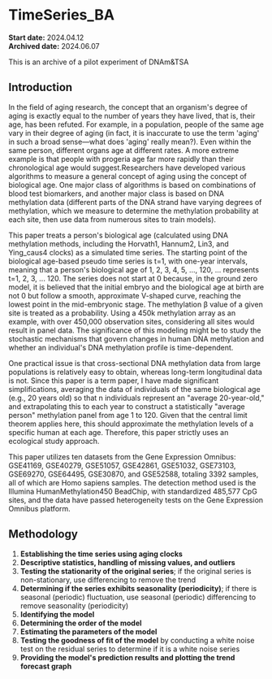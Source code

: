 # TimeSeries_BA
**Start date:** 2024.04.12  
**Archived date:** 2024.06.07

This is an archive of a pilot experiment of DNAm&TSA

## Introduction

In the field of aging research, the concept that an organism's degree of aging is exactly equal to the number of years they have lived, that is, their age, has been refuted. For example, in a population, people of the same age vary in their degree of aging (in fact, it is inaccurate to use the term 'aging' in such a broad sense—what does 'aging' really mean?). Even within the same person, different organs age at different rates. A more extreme example is that people with progeria age far more rapidly than their chronological age would suggest.Researchers have developed various algorithms to measure a general concept of aging using the concept of biological age. One major class of algorithms is based on combinations of blood test biomarkers, and another major class is based on DNA methylation data (different parts of the DNA strand have varying degrees of methylation, which we measure to determine the methylation probability at each site, then use data from numerous sites to train models).

This paper treats a person's biological age (calculated using DNA methylation methods, including the Horvath1, Hannum2, Lin3, and Ying_caus4 clocks) as a simulated time series. The starting point of the biological age-based pseudo time series is t=1, with one-year intervals, meaning that a person's biological age of 1, 2, 3, 4, 5, ..., 120, ... represents t=1, 2, 3, ... 120. The series does not start at 0 because, in the ground zero model, it is believed that the initial embryo and the biological age at birth are not 0 but follow a smooth, approximate V-shaped curve, reaching the lowest point in the mid-embryonic stage. The methylation β value of a given site is treated as a probability. Using a 450k methylation array as an example, with over 450,000 observation sites, considering all sites would result in panel data. The significance of this modeling might be to study the stochastic mechanisms that govern changes in human DNA methylation and whether an individual's DNA methylation profile is time-dependent.

One practical issue is that cross-sectional DNA methylation data from large populations is relatively easy to obtain, whereas long-term longitudinal data is not. Since this paper is a term paper, I have made significant simplifications, averaging the data of individuals of the same biological age (e.g., 20 years old) so that n individuals represent an "average 20-year-old," and extrapolating this to each year to construct a statistically "average person" methylation panel from age 1 to 120. Given that the central limit theorem applies here, this should approximate the methylation levels of a specific human at each age. Therefore, this paper strictly uses an ecological study approach.

This paper utilizes ten datasets from the Gene Expression Omnibus: GSE41169, GSE40279, GSE51057, GSE42861, GSE51032, GSE73103, GSE69270, GSE64495, GSE30870, and GSE52588, totaling 3392 samples, all of which are Homo sapiens samples. The detection method used is the Illumina HumanMethylation450 BeadChip, with standardized 485,577 CpG sites, and the data have passed heterogeneity tests on the Gene Expression Omnibus platform.

## Methodology

1. **Establishing the time series using aging clocks**
2. **Descriptive statistics, handling of missing values, and outliers**
3. **Testing the stationarity of the original series**; if the original series is non-stationary, use differencing to remove the trend
4. **Determining if the series exhibits seasonality (periodicity)**; if there is seasonal (periodic) fluctuation, use seasonal (periodic) differencing to remove seasonality (periodicity)
5. **Identifying the model**
6. **Determining the order of the model**
7. **Estimating the parameters of the model**
8. **Testing the goodness of fit of the model** by conducting a white noise test on the residual series to determine if it is a white noise series
9. **Providing the model's prediction results and plotting the trend forecast graph**


